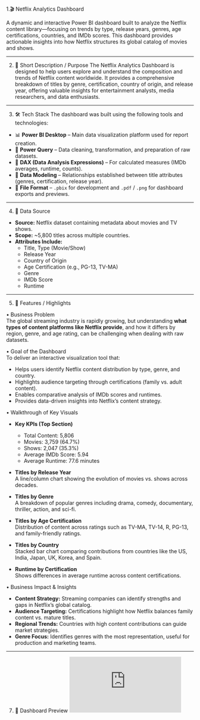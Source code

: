 1.🎬 Netflix Analytics Dashboard

A dynamic and interactive Power BI dashboard built to analyze the Netflix content library—focusing on trends by type, release years, genres, age certifications, countries, and IMDb scores. This dashboard provides actionable insights into how Netflix structures its global catalog of movies and shows.

---

2. 📌 Short Description / Purpose
The Netflix Analytics Dashboard is designed to help users explore and understand the composition and trends of Netflix content worldwide. It provides a comprehensive breakdown of titles by genre, certification, country of origin, and release year, offering valuable insights for entertainment analysts, media researchers, and data enthusiasts.

---

3. 🛠 Tech Stack
The dashboard was built using the following tools and technologies:

- 📊 **Power BI Desktop** – Main data visualization platform used for report creation.  
- 📂 **Power Query** – Data cleaning, transformation, and preparation of raw datasets.  
- 🧠 **DAX (Data Analysis Expressions)** – For calculated measures (IMDb averages, runtime, counts).  
- 📝 **Data Modeling** – Relationships established between title attributes (genres, certification, release year).  
- 📁 **File Format** – `.pbix` for development and `.pdf` / `.png` for dashboard exports and previews.  

---

4. 📂 Data Source
- **Source:** Netflix dataset containing metadata about movies and TV shows.  
- **Scope:** ~5,800 titles across multiple countries.  
- **Attributes Include:**  
  - Title, Type (Movie/Show)  
  - Release Year  
  - Country of Origin  
  - Age Certification (e.g., PG-13, TV-MA)  
  - Genre  
  - IMDb Score  
  - Runtime  

---

5. 🌟 Features / Highlights

• Business Problem  
The global streaming industry is rapidly growing, but understanding **what types of content platforms like Netflix provide**, and how it differs by region, genre, and age rating, can be challenging when dealing with raw datasets.

• Goal of the Dashboard  
To deliver an interactive visualization tool that:  
- Helps users identify Netflix content distribution by type, genre, and country.  
- Highlights audience targeting through certifications (family vs. adult content).  
- Enables comparative analysis of IMDb scores and runtimes.  
- Provides data-driven insights into Netflix’s content strategy.  

• Walkthrough of Key Visuals  
- **Key KPIs (Top Section)**  
  - Total Content: 5,806  
  - Movies: 3,759 (64.7%)  
  - Shows: 2,047 (35.3%)  
  - Average IMDb Score: 5.94  
  - Average Runtime: 77.6 minutes  

- **Titles by Release Year**  
  A line/column chart showing the evolution of movies vs. shows across decades.  

- **Titles by Genre**  
  A breakdown of popular genres including drama, comedy, documentary, thriller, action, and sci-fi.  

- **Titles by Age Certification**  
  Distribution of content across ratings such as TV-MA, TV-14, R, PG-13, and family-friendly ratings.  

- **Titles by Country**  
  Stacked bar chart comparing contributions from countries like the US, India, Japan, UK, Korea, and Spain.  

- **Runtime by Certification**  
  Shows differences in average runtime across content certifications.  

• Business Impact & Insights  
- **Content Strategy:** Streaming companies can identify strengths and gaps in Netflix’s global catalog.  
- **Audience Targeting:** Certifications highlight how Netflix balances family content vs. mature titles.  
- **Regional Trends:** Countries with high content contributions can guide market strategies.  
- **Genre Focus:** Identifies genres with the most representation, useful for production and marketing teams.  

---

7. 📸 Dashboard Preview
![Netflix Dashboard](https://github.com/satyaGanesh27/Netflix_Dashboard/blob/main/Netflix.pdf)
